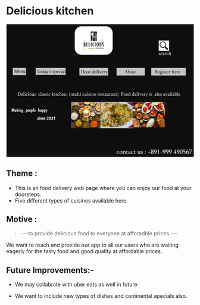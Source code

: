 <!--Written and Developed by Jahnavi.-->

# Delicious kitchen

![Delicious kitchen](https://github.com/JAHNAVIDINGARI/cognizance/blob/main/task-3/DELICIOUS%20CLASSIC%20KITCHEN.png)

## Theme : 

* This is an food delivery web page where you can enjoy our food at your doorsteps.
* Five different types of cuisines available here.


## Motive : 

>---to provide delicious food to everyone at afforadble prices ---

We want to reach and provide our app to all our users who are waiting eagerly for the tasty food and good quality at affordable prices.



## Future Improvements:-

* We may collabrate with uber eats as well in future

* We want to include new types of dishes and continental apecials also.
